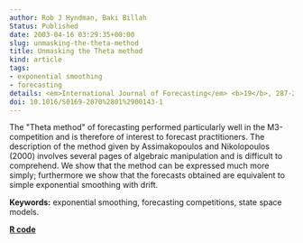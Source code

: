 ```yaml
---
author: Rob J Hyndman, Baki Billah
Status: Published
date: 2003-04-16 03:29:35+00:00
slug: unmasking-the-theta-method
title: Unmasking the Theta method
kind: article
tags:
- exponential smoothing
- forecasting
details: <em>International Journal of Forecasting</em> <b>19</b>, 287-290
doi: 10.1016/S0169-2070%2801%2900143-1
---
```


The "Theta method" of forecasting performed particularly well in the M3-competition and is therefore of interest to forecast practitioners. The description of the method given by Assimakopoulos and Nikolopoulos (2000) involves several pages of algebraic manipulation and is difficult to comprehend. We show that the method can be expressed much more simply; furthermore we show that the forecasts obtained are equivalent to simple exponential smoothing with drift.

**Keywords:** exponential smoothing, forecasting competitions, state space models.

**[R code](http://pkg.robjhyndman.com/forecast)**
